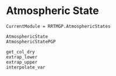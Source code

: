 # Atmospheric State

```@meta
CurrentModule = RRTMGP.AtmosphericStates
```

```@docs
AtmosphericState
AtmosphericStatePGP
```

```@docs
get_col_dry
extrap_lower
extrap_upper
interpolate_var
```

